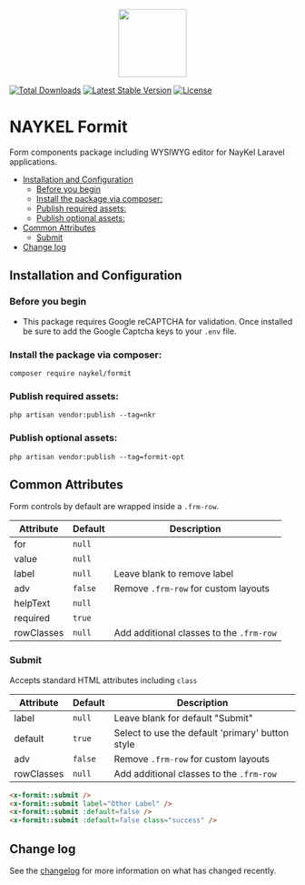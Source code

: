<p align="center"><a href="https://naykel.com.au" target="_blank"><img src="https://avatars0.githubusercontent.com/u/32632005?s=460&u=d1df6f6e0bf29668f8a4845271e9be8c9b96ed83&v=4" width="120"></a></p>

<a href="https://packagist.org/packages/naykel/formit"><img src="https://img.shields.io/packagist/dt/naykel/formit" alt="Total Downloads"></a>
<a href="https://packagist.org/packages/naykel/formit"><img src="https://img.shields.io/packagist/v/naykel/formit" alt="Latest Stable Version"></a>
<a href="https://packagist.org/packages/naykel/formit"><img src="https://img.shields.io/packagist/l/naykel/formit" alt="License"></a>

# NAYKEL Formit

Form components package including WYSIWYG editor for NayKel Laravel applications.

- [Installation and Configuration](#installation-and-configuration)
  - [Before you begin](#before-you-begin)
  - [Install the package via composer:](#install-the-package-via-composer)
  - [Publish required assets:](#publish-required-assets)
  - [Publish optional assets:](#publish-optional-assets)
- [Common Attributes](#common-attributes)
  - [Submit](#submit)
- [Change log](#change-log)

## Installation and Configuration

### Before you begin

- This package requires Google reCAPTCHA for validation. Once installed be sure to add the Google Captcha keys to your `.env` file.

### Install the package via composer:

    composer require naykel/formit

### Publish required assets:

    php artisan vendor:publish --tag=nkr

### Publish optional assets:

    php artisan vendor:publish --tag=formit-opt



## Common Attributes

Form controls by default are wrapped inside a `.frm-row`.

| Attribute  | Default | Description                              |
| ---------- | ------- | ---------------------------------------- |
| for        | `null`  |                                          |
| value      | `null`  |                                          |
| label      | `null`  | Leave blank to remove label              |
| adv        | `false` | Remove `.frm-row` for custom layouts     |
| helpText   | `null`  |                                          |
| required   | `true`  |                                          |
| rowClasses | `null`  | Add additional classes to the `.frm-row` |


### Submit

Accepts standard HTML attributes including `class`

| Attribute  | Default | Description                                      |
| ---------- | ------- | ------------------------------------------------ |
| label      | `null`  | Leave blank for default "Submit"                 |
| default    | `true`  | Select to use the default 'primary' button style |
| adv        | `false` | Remove `.frm-row` for custom layouts             |
| rowClasses | `null`  | Add additional classes to the `.frm-row`         |

```html
<x-formit::submit />
<x-formit::submit label="Other Label" />
<x-formit::submit :default=false />
<x-formit::submit :default=false class="success" />
```



## Change log

See the [changelog](changelog.md) for more information on what has changed recently.

[link-author]: https://github.com/naykel76
[link-email]: nathan@naykel.com.au







